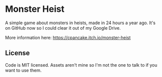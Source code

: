 Monster Heist
=============

A simple game about monsters in heists, made in 24 hours a year ago. It's on GitHub now so I could clear it out of my Google Drive.

More information here: https://cpancake.itch.io/monster-heist

License
-------

Code is MIT licensed. Assets aren't mine so I'm not the one to talk to if you want to use them.